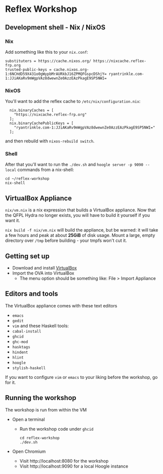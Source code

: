 # Reflex Workshop

## Development shell - Nix / NixOS

### Nix

Add something like this to your `nix.conf`:
```
substituters = https://cache.nixos.org/ https://nixcache.reflex-frp.org
trusted-public-keys = cache.nixos.org-1:6NCHdD59X431o0gWypbMrAURkbJ16ZPMQFGspcDShjY= ryantrinkle.com-1:JJiAKaRv9mWgpVAz8dwewnZe0AzzEAzPkagE9SP5NWI=
```

### NixOS

You'll want to add the reflex cache to `/etc/nix/configuration.nix`:
```
  nix.binaryCaches = [
    "https://nixcache.reflex-frp.org"
  ];
  nix.binaryCachePublicKeys = [
    "ryantrinkle.com-1:JJiAKaRv9mWgpVAz8dwewnZe0AzzEAzPkagE9SP5NWI="
  ];
```
and then rebuild with `nixos-rebuild switch`.

### Shell

After that you'll want to run the `./dev.sh` and `hoogle server -p
9090 --local` commands from a nix-shell:

```
cd ~/reflex-workshop
nix-shell
```

## VirtualBox Appliance

`nix/vm.nix` is a nix expression that builds a VirtualBox
appliance. Now that the QFPL Hydra no longer exists, you will have to
build it yourself if you want it.

`nix build -f nix/vm.nix` will build the appliance, but be warned: it
will take a few hours and peak at about **25GiB** of disk usage. Mount
a large, empty directory over `/tmp` before building - your tmpfs
won't cut it.

## Getting set up

- Download and install [VirtualBox](https://www.virtualbox.org/wiki/Downloads)
- Import the OVA into VirtualBox
  - The menu option should be something like: File > Import Appliance

## Editors and tools

The VirtualBox appliance comes with these text editors
  - `emacs`
  - `gedit`
  - `vim`
and these Haskell tools:
  - `cabal-install`
  - `ghcid`
  - `ghc-mod`
  - `hasktags`
  - `hindent`
  - `hlint`
  - `hoogle`
  - `stylish-haskell`

If you want to configure `vim` or `emacs` to your liking before the
workshop, go for it.

## Running the workshop

The workshop is run from within the VM

- Open a terminal
  - Run the workshop code under `ghcid`
    ```
    cd reflex-workshop
    ./dev.sh
    ```

- Open Chromium
  - Visit http://localhost:8080 for the workshop
  - Visit http://localhost:9090 for a local Hoogle instance
